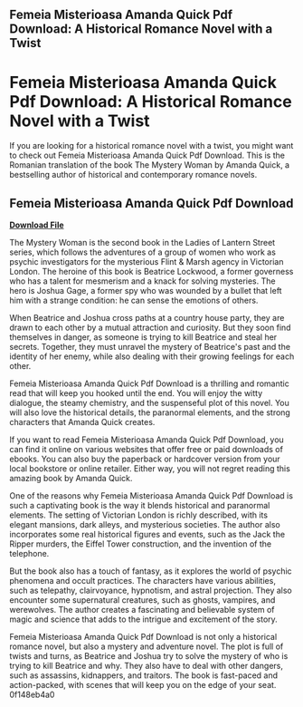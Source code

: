 ## Femeia Misterioasa Amanda Quick Pdf Download: A Historical Romance Novel with a Twist

  
# Femeia Misterioasa Amanda Quick Pdf Download: A Historical Romance Novel with a Twist
 
If you are looking for a historical romance novel with a twist, you might want to check out Femeia Misterioasa Amanda Quick Pdf Download. This is the Romanian translation of the book The Mystery Woman by Amanda Quick, a bestselling author of historical and contemporary romance novels.
 
## Femeia Misterioasa Amanda Quick Pdf Download


[**Download File**](https://www.google.com/url?q=https%3A%2F%2Furlgoal.com%2F2tKB01&sa=D&sntz=1&usg=AOvVaw0Mnjp3dgtcirr1YHo0TMGt)

 
The Mystery Woman is the second book in the Ladies of Lantern Street series, which follows the adventures of a group of women who work as psychic investigators for the mysterious Flint & Marsh agency in Victorian London. The heroine of this book is Beatrice Lockwood, a former governess who has a talent for mesmerism and a knack for solving mysteries. The hero is Joshua Gage, a former spy who was wounded by a bullet that left him with a strange condition: he can sense the emotions of others.
 
When Beatrice and Joshua cross paths at a country house party, they are drawn to each other by a mutual attraction and curiosity. But they soon find themselves in danger, as someone is trying to kill Beatrice and steal her secrets. Together, they must unravel the mystery of Beatrice's past and the identity of her enemy, while also dealing with their growing feelings for each other.
 
Femeia Misterioasa Amanda Quick Pdf Download is a thrilling and romantic read that will keep you hooked until the end. You will enjoy the witty dialogue, the steamy chemistry, and the suspenseful plot of this novel. You will also love the historical details, the paranormal elements, and the strong characters that Amanda Quick creates.
 
If you want to read Femeia Misterioasa Amanda Quick Pdf Download, you can find it online on various websites that offer free or paid downloads of ebooks. You can also buy the paperback or hardcover version from your local bookstore or online retailer. Either way, you will not regret reading this amazing book by Amanda Quick.
  
One of the reasons why Femeia Misterioasa Amanda Quick Pdf Download is such a captivating book is the way it blends historical and paranormal elements. The setting of Victorian London is richly described, with its elegant mansions, dark alleys, and mysterious societies. The author also incorporates some real historical figures and events, such as the Jack the Ripper murders, the Eiffel Tower construction, and the invention of the telephone.
 
But the book also has a touch of fantasy, as it explores the world of psychic phenomena and occult practices. The characters have various abilities, such as telepathy, clairvoyance, hypnotism, and astral projection. They also encounter some supernatural creatures, such as ghosts, vampires, and werewolves. The author creates a fascinating and believable system of magic and science that adds to the intrigue and excitement of the story.
 
Femeia Misterioasa Amanda Quick Pdf Download is not only a historical romance novel, but also a mystery and adventure novel. The plot is full of twists and turns, as Beatrice and Joshua try to solve the mystery of who is trying to kill Beatrice and why. They also have to deal with other dangers, such as assassins, kidnappers, and traitors. The book is fast-paced and action-packed, with scenes that will keep you on the edge of your seat.
 0f148eb4a0
